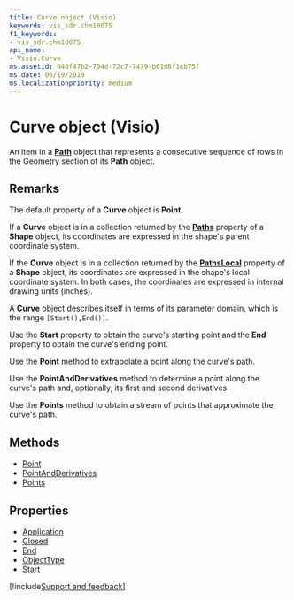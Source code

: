 ```yaml
---
title: Curve object (Visio)
keywords: vis_sdr.chm10075
f1_keywords:
- vis_sdr.chm10075
api_name:
- Visio.Curve
ms.assetid: 040f47b2-794d-72c7-7479-b61d8f1cb75f
ms.date: 06/19/2019
ms.localizationpriority: medium
---
```



# Curve object (Visio)

An item in a **[Path](visio.path.md)** object that represents a consecutive sequence of rows in the Geometry section of its **Path** object.


## Remarks

The default property of a **Curve** object is **Point**.

If a **Curve** object is in a collection returned by the **[Paths](visio.shape.paths.md)** property of a **Shape** object, its coordinates are expressed in the shape's parent coordinate system. 

If the **Curve** object is in a collection returned by the **[PathsLocal](visio.shape.pathslocal.md)** property of a **Shape** object, its coordinates are expressed in the shape's local coordinate system. In both cases, the coordinates are expressed in internal drawing units (inches).

A **Curve** object describes itself in terms of its parameter domain, which is the range `[Start(),End()]`. 

Use the **Start** property to obtain the curve's starting point and the **End** property to obtain the curve's ending point.

Use the **Point** method to extrapolate a point along the curve's path. 

Use the **PointAndDerivatives** method to determine a point along the curve's path and, optionally, its first and second derivatives.

Use the **Points** method to obtain a stream of points that approximate the curve's path.

## Methods

- [Point](Visio.Curve.Point.md)
- [PointAndDerivatives](Visio.Curve.PointAndDerivatives.md)
- [Points](Visio.Curve.Points.md)

## Properties

- [Application](Visio.Curve.Application.md)
- [Closed](Visio.Curve.Closed.md)
- [End](Visio.Curve.End.md)
- [ObjectType](Visio.Curve.ObjectType.md)
- [Start](Visio.Curve.Start.md)


[!include[Support and feedback](~/includes/feedback-boilerplate.md)]